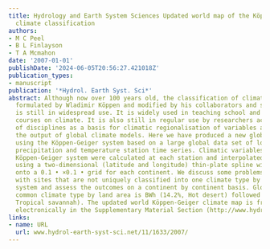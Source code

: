 ```yaml
---
title: Hydrology and Earth System Sciences Updated world map of the Köppen-Geiger
  climate classification
authors:
- M C Peel
- B L Finlayson
- T A Mcmahon
date: '2007-01-01'
publishDate: '2024-06-05T20:56:27.421018Z'
publication_types:
- manuscript
publication: '*Hydrol. Earth Syst. Sci*'
abstract: Although now over 100 years old, the classification of climate originally
  formulated by Wladimir Köppen and modified by his collaborators and successors,
  is still in widespread use. It is widely used in teaching school and undergraduate
  courses on climate. It is also still in regular use by researchers across a range
  of disciplines as a basis for climatic regionalisation of variables and for assessing
  the output of global climate models. Here we have produced a new global map of climate
  using the Köppen-Geiger system based on a large global data set of long-term monthly
  precipitation and temperature station time series. Climatic variables used in the
  Köppen-Geiger system were calculated at each station and interpolated between stations
  using a two-dimensional (latitude and longitude) thin-plate spline with tension
  onto a 0.1 • ×0.1 • grid for each continent. We discuss some problems in dealing
  with sites that are not uniquely classified into one climate type by the Köppen-Geiger
  system and assess the outcomes on a continent by continent basis. Globally the most
  common climate type by land area is BWh (14.2%, Hot desert) followed by Aw (11.5%,
  Tropical savannah). The updated world Köppen-Geiger climate map is freely available
  electronically in the Supplementary Material Section (http://www.hydrol-earth-syst-sci.net/
links:
- name: URL
  url: www.hydrol-earth-syst-sci.net/11/1633/2007/
---
```

